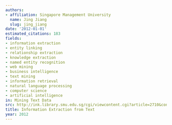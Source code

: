 ```yaml
---
authors:
- affiliation: Singapore Management University
  name: Jing Jiang
  slug: jing_jiang
date: '2012-01-01'
estimated_citations: 183
fields:
- information extraction
- entity linking
- relationship extraction
- knowledge extraction
- named entity recognition
- web mining
- business intelligence
- text mining
- information retrieval
- natural language processing
- computer science
- artificial intelligence
in: Mining Text Data
src: http://ink.library.smu.edu.sg/cgi/viewcontent.cgi?article=2710&context=sis_research
title: Information Extraction from Text
year: 2012
---
```


